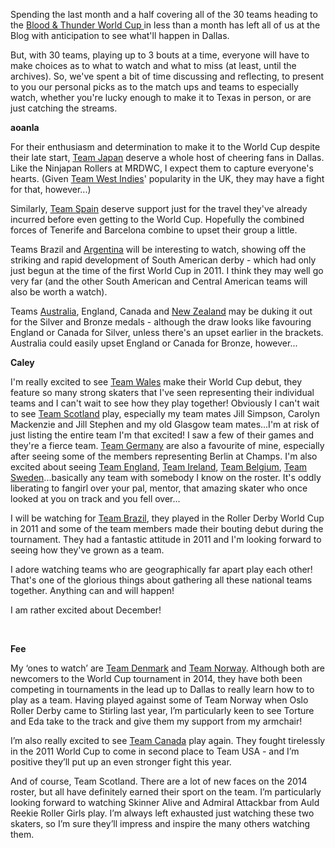 <html><body><p>Spending the last month and a half covering all of the 30 teams heading to the <a href="http://rollerderbyworldcup.com">Blood &amp; Thunder World Cup </a>in less than a month has left all of us at the Blog with anticipation to see what'll happen in Dallas.

But, with 30 teams, playing up to 3 bouts at a time, everyone will have to make choices as to what to watch and what to miss (at least, until the archives). So, we've spent a bit of time discussing and reflecting, to present to you our personal picks as to the match ups and teams to especially watch, whether you're lucky enough to make it to Texas in person, or are just catching the streams.

<strong>aoanla</strong>

For their enthusiasm and determination to make it to the World Cup despite their late start, <a title="World Cup Interview: Team Japan [ローラーデービーのワールドカップ：日本のチーム]" href="http://www.scottishrollerderbyblog.com/2014/09/15/world-cup-interview-team-japan-%e3%83%ad%e3%83%bc%e3%83%a9%e3%83%bc%e3%83%87%e3%83%bc%e3%83%93%e3%83%bc%e3%81%ae%e3%83%af%e3%83%bc%e3%83%ab%e3%83%89%e3%82%ab%e3%83%83%e3%83%97%ef%bc%9a%e6%97%a5/">Team Japan</a> deserve a whole host of cheering fans in Dallas. Like the Ninjapan Rollers at MRDWC, I expect them to capture everyone's hearts. (Given <a title="World Cup Interview: Team West Indies" href="http://www.scottishrollerderbyblog.com/2014/09/17/world-cup-interview-team-west-indies/">Team West Indies</a>' popularity in the UK, they may have a fight for that, however...)

Similarly, <a title="World Cup Interview: Team Spain" href="http://www.scottishrollerderbyblog.com/2014/09/23/world-cup-interview-team-spain/">Team Spain</a> deserve support just for the travel they've already incurred before even getting to the World Cup. Hopefully the combined forces of Tenerife and Barcelona combine to upset their group a little.

Teams Brazil and <a title="World Cup Interview: Team Argentina" href="http://www.scottishrollerderbyblog.com/2014/10/09/world-cup-interview-team-argentina/">Argentina</a> will be interesting to watch, showing off the striking and rapid development of South American derby - which had only just begun at the time of the first World Cup in 2011. I think they may well go very far (and the other South American and Central American teams will also be worth a watch).

Teams <a title="World Cup Interview: Team Australia" href="http://www.scottishrollerderbyblog.com/2014/09/18/world-cup-interview-team-australia/">Australia</a>, England, Canada and <a title="World Cup Interview: Team New Zealand" href="http://www.scottishrollerderbyblog.com/2014/09/19/world-cup-interview-team-new-zealand/">New Zealand</a> may be duking it out for the Silver and Bronze medals - although the draw looks like favouring England or Canada for Silver, unless there's an upset earlier in the brackets. Australia could easily upset England or Canada for Bronze, however...

<strong>Caley</strong>

I'm really excited to see <a title="World Cup Interview: Team Wales" href="http://www.scottishrollerderbyblog.com/2014/10/15/world-cup-interview-team-wales/">Team Wales</a> make their World Cup debut, they feature so many strong skaters that I've seen representing their individual teams and I can't wait to see how they play together! Obviously I can't wait to see <a title="World Cup Interview: Team Scotland" href="http://www.scottishrollerderbyblog.com/2014/10/16/world-cup-interview-team-scotland/">Team Scotland</a> play, especially my team mates Jill Simpson, Carolyn Mackenzie and Jill Stephen and my old Glasgow team mates...I'm at risk of just listing the entire team I'm that excited! I saw a few of their games and they're a fierce team. <a title="World Cup Interview: Team Germany" href="http://www.scottishrollerderbyblog.com/2014/10/01/world-cup-interview-team-germany/">Team Germany</a> are also a favourite of mine, especially after seeing some of the members representing Berlin at Champs. I'm also excited about seeing <a title="World Cup Interview: Team England" href="http://www.scottishrollerderbyblog.com/2014/10/17/world-cup-interview-team-england/">Team England</a>, <a title="World Cup Interview: Team Ireland" href="http://www.scottishrollerderbyblog.com/2014/10/14/world-cup-interview-team-ireland/">Team Ireland</a>, <a title="World Cup Interview: Team Belgium" href="http://www.scottishrollerderbyblog.com/2014/09/30/world-cup-interview-team-belgium/">Team Belgium</a>, <a title="World Cup Interview: Team Sweden" href="http://www.scottishrollerderbyblog.com/2014/10/24/world-cup-interview-team-sweden/">Team Sweden</a>...basically any team with somebody I know on the roster. It's oddly liberating to fangirl over your pal, mentor, that amazing skater who once looked at you on track and you fell over...

I will be watching for <a title="World Cup Interview: Team Brasil" href="http://www.scottishrollerderbyblog.com/2014/10/07/world-cup-interview-team-brasil/">Team Brazil</a>, they played in the Roller Derby World Cup in 2011 and some of the team members made their bouting debut during the tournament. They had a fantastic attitude in 2011 and I'm looking forward to seeing how they've grown as a team.

I adore watching teams who are geographically far apart play each other! That's one of the glorious things about gathering all these national teams together. Anything can and will happen!

I am rather excited about December!

 

<strong>Fee</strong>

My ‘ones to watch’ are <a title="World Cup Interview: Team Denmark" href="http://www.scottishrollerderbyblog.com/2014/10/22/world-cup-interview-team-denmark/">Team Denmark</a> and <a title="World Cup Interview: Team Norway" href="http://www.scottishrollerderbyblog.com/2014/10/21/world-cup-interview-team-norway/">Team Norway</a>. Although both are newcomers to the World Cup tournament in 2014, they have both been competing in tournaments in the lead up to Dallas to really learn how to to play as a team. Having played against some of Team Norway when Oslo Roller Derby came to Stirling last year, I’m particularly keen to see Torture and Eda take to the track and give them my support from my armchair!

I’m also really excited to see <a title="World Cup Interview: Team Canada" href="http://www.scottishrollerderbyblog.com/2014/10/30/world-cup-interview-team-canada/">Team Canada</a> play again. They fought tirelessly in the 2011 World Cup to come in second place to Team USA - and I’m positive they’ll put up an even stronger fight this year.

And of course, Team Scotland. There are a lot of new faces on the 2014 roster, but all have definitely earned their sport on the team. I’m particularly looking forward to watching Skinner Alive and Admiral Attackbar from Auld Reekie Roller Girls play. I’m always left exhausted just watching these two skaters, so I’m sure they’ll impress and inspire the many others watching them.</p></body></html>

